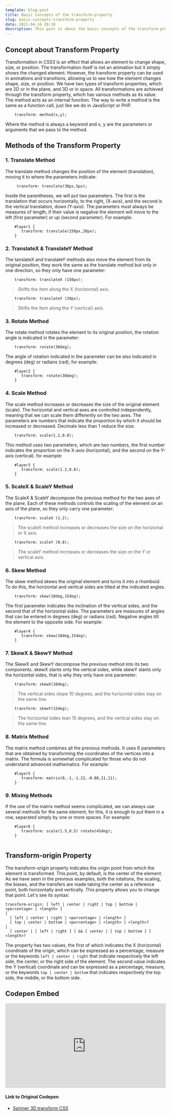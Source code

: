 ```yaml
---
template: blog-post
title: Basic Concepts of the transform-property
slug: basic-concepts-transform-property
date: 2021-04-16 20:10
description: This post is about the basic concepts of the transform-property
---
```

## Concept about Transform Property
<p>Transformation in CSS3 is an effect that allows an element to change shape, size, or position. The transformation itself is not an animation but it simply shows the changed element. However, the transform property can be used in animations and transitions, allowing us to see how the element changes shape, size, or position. We have two types of transform properties, which are 2D or in the plane, and 3D or in space.
All transformations are achieved through the transform property, which has various methods as its value. The method acts as an internal function. The way to write a method is the same as a function call, just like we do in JavaScript or PHP.</p>


```
    transform: method(x,y);
```

Where the method is always a keyword and x, y are the parameters or arguments that we pass to the method.

## Methods of the Transform Property

### 1. Translate Method
The translate method changes the position of the element (translation), moving it to where the parameters indicate:
```
     transform: translate(30px,5px);
```
Inside the parentheses, we will put two parameters. The first is the translation that occurs horizontally, to the right, (X-axis), and the second is the vertical translation, down (Y-axis). The parameters must always be measures of length, if their value is negative the element will move to the left (first parameter) or up (second parameter). For example:
```
    #layer1 {
       transform: translate(150px,20px);
    }
```

### 2. TranslateX & TranslateY Method
The tanslateX and translateY methods also move the element from its original position, they work the same as the translate method but only in one direction, so they only have one parameter:
```
    transform: translateX (150px);
```
> Shifts the item along the X (horizontal) axis.
``` 
    transform: translateY (20px);
```
> Shifts the item along the Y (vertical) axis.


### 3. Rotate Method
The rotate method rotates the element to its original position, the rotation angle is indicated in the parameter:
```
    transform: rotate(30deg);
```
The angle of rotation indicated in the parameter can be also indicated in degrees (deg) or radians (rad), for example:
```	
    #layer2 {
       transform: rotate(30deg);
    }
```

### 4. Scale Method
The scale method increases or decreases the size of the original element (scale). The horizontal and vertical axes are controlled independently, meaning that we can scale them differently on the two axes. The parameters are numbers that indicate the proportion by which it should be increased or decreased. Decimals less than 1 reduce the size.

```
    transform: scale(1.2,0.8);
```
This method uses two parameters, which are two numbers, the first number indicates the proportion on the X-axis (horizontal), and the second on the Y-axis (vertical). for example:
```
    #layer3 { 
       transform: scale(1.2,0.8);
    }
```
### 5. ScaleX & ScaleY Method
The ScaleX & ScaleY decompose the previous method for the two axes of the plane. Each of these methods controls the scaling of the element on an axis of the plane, so they only carry one parameter:
```
    transform: scaleX (1.2);
```

> The scaleX method increases or decreases the size on the horizontal or X axis.

```
    transform: scaleY (0.8);
```

> The scaleY method increases or decreases the size on the Y or vertical axis.

### 6. Skew Method
The skew method skews the original element and turns it into a rhomboid. To do this, the horizontal and vertical sides are tilted at the indicated angles.
```
    transform: skew(10deg,15deg);
```
The first parameter indicates the inclination of the vertical sides, and the second that of the horizontal sides. The parameters are measures of angles that can be entered in degrees (deg) or radians (rad). Negative angles tilt the element to the opposite side. For example:	
```
    #layer4 {
       transform: skew(10deg,15deg);
    }
```

### 7. SkewX & SkewY Method
The SkewX and SkewY decompose the previous method into its two components. skewX slants only the vertical sides, while skewY slants only the horizontal sides, that is why they only have one parameter:
```
    transform: skewX(10deg);
```
> The vertical sides slope 10 degrees, and the horizontal sides stay on the same line.
```
    transform: skewY(15deg);
```
> The horizontal sides lean 15 degrees, and the vertical sides stay on the same line.

### 8. Matrix Method
The matrix method combines all the previous methods. It uses 6 parameters that are obtained by transforming the coordinates of the vertices into a matrix. The formula is somewhat complicated for those who do not understand advanced mathematics. For example:
```
    #layer5 {
       transform: matrix(0,-1,-1.22,-0.88,11,11);
    }

```

### 9. Mixing Methods
If the use of the matrix method seems complicated, we can always use several methods for the same element, for this, it is enough to put them in a row, separated simply by one or more spaces. For example:
```
    #layer6 {
       transform: scale(1.5,0.5) rotate(45deg);
    }


```

## Transform-origin Property

The transform-origin property indicates the origin point from which the element is transformed. This point, by default, is the center of the element. As we have seen in the previous examples, both the rotations, the scaling, the biases, and the transfers are made taking the center as a reference point, both horizontally and vertically. This property allows you to change that point. Let's see its syntax:

```
transform-origin: [ left | center | right | top | bottom | <percentage> | <length> ]
| 
  [ left | center | right | <percentage> | <length> ]
  [ top | center | bottom | <percentage> | <length> ] <length>?
|
  [ center | [ left | right ] ] && [ center | [ top | bottom ] ] <length>?
```

The property has two values, the first of which indicates the X (horizontal) coordinate of the origin, which can be expressed as a percentage, measure or the keywords ```left | center | right``` that indicate respectively the left side, the center, or the right side of the element. The second value indicates the Y (vertical) coordinate and can be expressed as a percentage, measure, or the keywords ```top | center | bottom``` that indicates respectively the top side, the middle, or the bottom side.



## Codepen Embed
<iframe height="265" style="width: 100%;" scrolling="no" title="Spinner 3D transform CSS" src="https://codepen.io/fender0195/embed/XWpBNZy?height=265&theme-id=dark&default-tab=css,result" frameborder="no" loading="lazy" allowtransparency="true" allowfullscreen="true">
  See the Pen <a href='https://codepen.io/fender0195/pen/XWpBNZy'>Spinner 3D transform CSS</a> by fender0195
  (<a href='https://codepen.io/fender0195'>@fender0195</a>) on <a href='https://codepen.io'>CodePen</a>.
</iframe>

#### Link to Original Codepen
* [Spinner 3D transform CSS](https://codepen.io/davidrogers/pen/ERNRgq)
